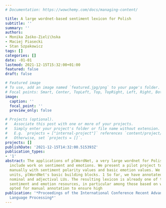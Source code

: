```yaml
---
# Documentation: https://wowchemy.com/docs/managing-content/

title: A large wordnet-based sentiment lexicon for Polish
subtitle: ''
summary: ''
authors:
- Monika Zaśko-Zieli\ŉska
- Maciej Piasecki
- Stan Szpakowicz
tags: []
categories: []
date: -01-01
lastmod: 2021-12-15T15:32:00+01:00
featured: false
draft: false

# Featured image
# To use, add an image named `featured.jpg/png` to your page's folder.
# Focal points: Smart, Center, TopLeft, Top, TopRight, Left, Right, BottomLeft, Bottom, BottomRight.
image:
  caption: ''
  focal_point: ''
  preview_only: false

# Projects (optional).
#   Associate this post with one or more of your projects.
#   Simply enter your project's folder or file name without extension.
#   E.g. `projects = ["internal-project"]` references `content/project/deep-learning/index.md`.
#   Otherwise, set `projects = []`.
projects: []
publishDate: '2021-12-15T14:32:00.515393Z'
publication_types:
- '1'
abstract: The applications of plWordNet, a very large wordnet for Polish, do not yet
  include work on sentiment and emotions. We present a pilot project to annotate plWordNet
  manually with sentiment polarity values and basic emotion values. We work with lexical
  units, plWordNet's basic building blocks. 1 So far, we have annotated about 30,000
  nominal and adjectival LUs. The resulting lexicon is already one of the largest
  sentiment and emotion resources, in particular among those based on wordnets. We
  opted for manual annotation to ensure high
publication: '*Proceedings of the International Conference Recent Advances in Natural
  Language Processing*'
---
```

